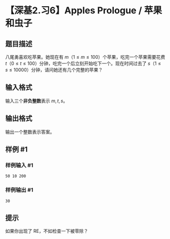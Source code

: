# 【深基2.习6】Apples Prologue / 苹果和虫子

## 题目描述

八尾勇喜欢吃苹果。她现在有 $m$（$1 \le m \le 100$）个苹果，吃完一个苹果需要花费 $t$（$0 \le t \le 100$）分钟，吃完一个后立刻开始吃下一个。现在时间过去了 $s$（$1 \le s \le 10000$）分钟，请问她还有几个完整的苹果？

## 输入格式

输入三个**非负整数**表示 $m, t, s$。

## 输出格式

输出一个整数表示答案。



## 样例 #1

### 样例输入 #1
```
50 10 200
```

### 样例输出 #1

```
30
```

## 提示

如果你出现了 RE，不如检查一下被零除？
